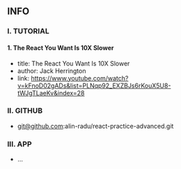 ## INFO

### I. TUTORIAL

#### 1. The React You Want Is 10X Slower

- title: The React You Want Is 10X Slower
- author: Jack Herrington
- link: https://www.youtube.com/watch?v=kFnoD02gADs&list=PLNqp92_EXZBJs6rKouX5U8-tWJgTLaeKv&index=28

### II. GITHUB

- git@github.com:alin-radu/react-practice-advanced.git

### III. APP

- ...
